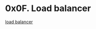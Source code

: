 # 0x0F. Load balancer

[load balancer](https://s3.amazonaws.com/intranet-projects-files/holbertonschool-sysadmin_devops/275/qfdked8.png)
